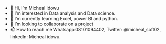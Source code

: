 - 👋 Hi, I’m Micheal idowu 
- 👀 I’m interested in Data analysis and Data science.
- 🌱 I’m currently learning Excel, power BI and python.
- 💞️ I’m looking to collaborate on a project 
- 📫 How to reach me Whatsapp:08101094402, Twitter: @micheal_soft02, linkedIn: Micheal idowu.

<!---
Michealsoft02/Michealsoft02 is a ✨ special ✨ repository because its `README.md` (this file) appears on your GitHub profile.
You can click the Preview link to take a look at your changes.
--->
